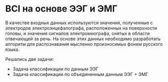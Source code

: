 # BCI на основе ЭЭГ и ЭМГ 


  В качестве входных данных используются значения, полученные с электродов электроэнцефалографа, расположенных на поверхности головы, и значения сигналов электромиографа, снятых в области отвечающей за речь. На основе этих данных необходимо разработать алгоритм для распознавания мысленно произносимых фонем русского языка.


Решались две задачи: 

- Задача классификации по данным ЭЭГ
- Задача классификации по объединенным данным ЭЭГ + ЭМГ
